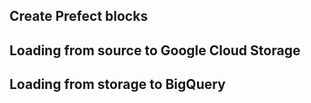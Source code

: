 ## Create Prefect blocks

## Loading from source to Google Cloud Storage

## Loading from storage to BigQuery